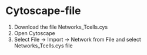 # Cytoscape-file
1. Download the file Networks_Tcells.cys
2. Open Cytoscape
3. Select File -> Import -> Network from File and  select Networks_Tcells.cys file
